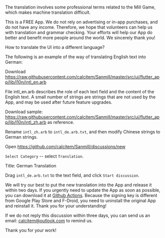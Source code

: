 The translation involves some professional terms related to the Mill Game, which makes machine translation difficult. 

This is a FREE App. We do not rely on advertising or in-app purchases, and do not have any income. Therefore, we hope that volunteers can help us with translation and grammar checking. Your efforts will help our App do better and benefit more people around the world. We sincerely thank you!

How to translate the UI into a different language?

The following is an example of the way of translating English text into German:

Download https://raw.githubusercontent.com/calcitem/Sanmill/master/src/ui/flutter_app/lib/l10n/intl_en.arb

File intl_en.arb describes the role of each text field and the content of the English text. A small number of strings are strings that are not used by the App, and may be used after future feature upgrades.

Download sample: https://raw.githubusercontent.com/calcitem/Sanmill/master/src/ui/flutter_app/lib/l10n/intl_zh.arb as reference.

Rename `intl_zh.arb` to `intl_de.arb.txt`, and then modify Chinese strings to German strings.

Open https://github.com/calcitem/Sanmill/discussions/new

`Select Category` -- select `Translation`.

Title: German Translation

Drag `intl_de.arb.txt` to the text field, and click `Start discussion`.

We will try our best to put the new translation into the App and release it within two days. If you urgently need to update the App as soon as possible, you can download it at [Github Actions](https://github.com/calcitem/Sanmill/actions/workflows/flutter.yml?query=is%3Asuccess+branch%3Amaster). Because the signing key is different from Google Play Store and F-Droid, you need to uninstall the original App and reinstall it. Thank you for your understanding!

If we do not reply this discussion within three days, you can send us an email: calcitem@outlook.com to remind us.

Thank you for your work!




